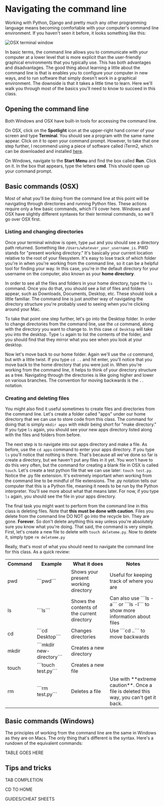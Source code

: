 # Navigating the command line

Working with Python, Django and pretty much any other programming language means becoming comfortable with your computer's command line environment. If you haven't seen it before,
it looks something like this:

![OSX terminal window](https://f.cloud.github.com/assets/947791/119759/801b7d6a-6cb3-11e2-8eab-d3c9f2dcac15.png)

In basic terms, the command line allows you to communicate with your computer at a lower level that is more explicit than the user-friendly graphical environments that you typically
use. This has both advantages and disadvantages. The good thing about learning a little about the command line is that is enables you to configure your computer in new ways, and to
run software that simply doesn't work in a graphical environment. The downside is that it takes a little time to learn. Here we'll walk you through most of the basics you'll need to know to succeed in this class.

## Opening the command line

Both Windows and OSX have built-in tools for accessing the command line.

On OSX, click on the **Spotlight** icon at the upper-right hand corner of your screen and type **Terminal**. You should see a program with the same name appear. Click on it to open your command prompt. However, to take that one step further, I recommend using a piece of software called iTerm2, which can be downloaded and installed [here](http://www.iterm2.com/#/section/home).

On Windows, navigate to the **Start Menu** and find the box called **Run**. Click on it. In the box that appears, type the letters **cmd**. This should open up your command prompt.

## Basic commands (OSX)

Most of what you'll be doing from the command line at this point will be navigating through directories and running Python files. These actions require only a few basic commands, which I'll cover here. Windows and OSX have slightly different syntaxes for their terminal commands, so we'll go over OSX first.

### Listing and changing directories

Once your terminal window is open, type ```pwd``` and you should see a directory path returned. Something like ```/Users/whatever_your_username_is```. PWD stands for "present working directory." It's basically your current location relative to the root of your filesystem. It's easy to lose track of which folder you're in when you're working from the command line, so it can be a helpful tool for finding your way. In this case, you're in the default directory for your username on the computer, also known as your **home directory**.

In order to see all the files and folders in your home directory, type the ```ls``` command. Once you do that, you should see a list of files and folders appear, such as Downloads, Documents, Desktop, etc. These should look a little familiar. The command line is just another way of navigating the directory structure you're probably used to seeing when you're clicking around your Mac.

To take that point one step further, let's go into the Desktop folder. In order to change directories from the command line, use the ```cd``` command, along with the directory you want to change to. In this case ```cd Desktop``` will take you into the desktop. Type ```ls``` again to list the contents of the folder, and you should find that they mirror what you see when you look at your desktop.

Now let's move back to our home folder. Again we'll use the ```cd```  command, but with a little twist. If you type ```cd ..``` and hit enter, you'll notice that you move back to the home directory that you were just in. When you're working from the command line, it helps to think of your directory structure as a tree. Navigating through the directories is like going higher and lower on various branches. The convention for moving backwards is the ```..``` notation.

### Creating and deleting files

You might also find it useful sometimes to create files and directories from the command line. Let's create a folder called "apps" under our home directory that we can use to store code from this class. The command for doing that is simply ```mkdir apps``` with mkdir being short for "make directory." If you type ```ls``` again, you should see your new apps directory listed along with the files and folders from before.

The next step is to navigate into our apps directory and make a file. As before, use the ```cd apps``` command to enter your apps directory. If you type ```ls``` you'll notice that nothing is there. That's because all we've done so far is create a directory, but we haven't put any files in it yet. You won't have to do this very often, but the command for creating a blank file in OSX is called ```touch```. Let's create a test python file that we can use later: ```touch test.py```. Notice the .py file extension. It's extremely important when working from the command line to be mindful of file extensions. The .py notation tells our computer that this is a Python file, meaning it needs to be run by the Python interpreter. You'll see more about what that means later. For now, if you type ```ls``` again, you should see the file in your apps directory.

The final task you might want to perform from the command line in this class is deleting files. Note that **this must be done with caution**. Files you delete from the command line DO NOT go into the recycle bin. They are gone. **Forever**. So don't delete anything this way unless you're absolutely sure you know what you're doing. That said, the command is very simple. First, let's create a new file to delete with ```touch deleteme.py```. Now to delete it, simply type ```rm deleteme.py```

Really, that's most of what you should need to navigate the command line for this class. As a quick review:

<table>
    <tr>
        <th>Command</th>
        <th>Example</th>
        <th>What it does</th>
        <th>Notes</th>
    </tr>
    <tr>
        <td>pwd</td>
        <td>```pwd```</td>
        <td>Shows your present working directory</td>
        <td>Useful for keeping track of where you are</td>
    </tr>
    <tr>
        <td>ls</td>
        <td>```ls```</td>
        <td>Shows the contents of the current directory</td>
        <td>Can also use ```ls -a``` or ```ls -l``` to show more information about files</td>
    </tr>
    <tr>
        <td>cd</td>
        <td>```cd Desktop```</td>
        <td>Changes directories</td>
        <td>Use ```cd ..``` to move backwards</td>
    </tr>
    <tr>
        <td>mkdir</td>
        <td>```mkdir new-directory```</td>
        <td>Creates a new directory</td>
        <td></td>
    </tr>
    <tr>
        <td>touch</td>
        <td>```touch test.py```</td>
        <td>Creates a new file</td>
        <td></td>
    </tr>
    <tr>
        <td>rm</td>
        <td>```rm test.py```</td>
        <td>Deletes a file</td>
        <td>Use with **extreme caution**. Once a file is deleted this way, you can't get it back.</td>
    </tr>
</table>


## Basic commands (Windows)

The principles of working from the command line are the same in Windows as they are on Macs. The only thing that's different is the syntax. Here's a rundown of the equivalent commands:

TABLE GOES HERE

## Tips and tricks

TAB COMPLETION

CD TO HOME

GUIDES/CHEAT SHEETS

